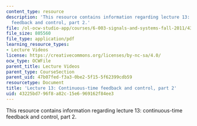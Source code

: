 ```yaml
---
content_type: resource
description: 'This resource contains information regarding lecture 13: continuous-time
  feedback and control, part 2.'
file: /ol-ocw-studio-app/courses/6-003-signals-and-systems-fall-2011/43225bd796f8a82c15e6969162f84ee3_MIT6_003F11_lec13.pdf
file_size: 805560
file_type: application/pdf
learning_resource_types:
- Lecture Videos
license: https://creativecommons.org/licenses/by-nc-sa/4.0/
ocw_type: OCWFile
parent_title: Lecture Videos
parent_type: CourseSection
parent_uid: 47b07fed-f3a3-0be2-5f15-5f62399cdb59
resourcetype: Document
title: 'Lecture 13: Continuous-time feedback and control, part 2'
uid: 43225bd7-96f8-a82c-15e6-969162f84ee3
---
```

This resource contains information regarding lecture 13: continuous-time feedback and control, part 2.